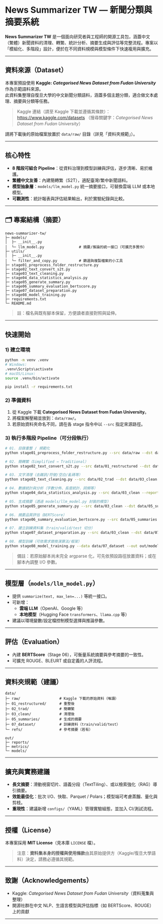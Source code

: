 # News Summarizer TW — 新聞分類與摘要系統

**News Summarizer TW** 是一個面向研究者與工程師的開源工具包，涵蓋中文（繁體）新聞資料的清理、轉繁、統計分析、摘要生成與評估等完整流程。專案以「模組化、多階段」設計，便於在不同資料規模與模型條件下快速複用與擴充。

---

##  資料來源（Dataset）

本專案預設使用 **Kaggle: *Categorised News Dataset from Fudan University*** 作為示範語料來源。  
此資料集整理自復旦大學的中文新聞分類語料，涵蓋多個主題分類，適合做文本處理、摘要與分類等任務。

> Kaggle 連結（請至 Kaggle 下載並遵循其條款）：  
> https://www.kaggle.com/datasets  （搜尋關鍵字：*Categorised News Dataset from Fudan University*）

請將下載後的原始檔案放置於 `data/raw/` 目錄（詳見「資料夾規範」）。

---

##  核心特性

- **8 階段可組合 Pipeline**：從資料治理到模型訓練與評估，逐步清晰、易於維護。
- **繁體中文友善**：內建簡轉繁（S2T），適配臺灣/繁中新聞語料。
- **模型抽象層**：`models/llm_model.py` 統一摘要接口，可替換雲端 LLM 或本地模型。
- **可觀測性**：統計報表與評估結果輸出，利於實驗紀錄與比較。

---

## 🗂 專案結構（摘要）

```
news-summarizer-tw/
├─ models/
│  ├─ __init__.py
│  └─ llm_model.py                # 摘要/推論的統一接口（可擴充多實作）
├─ utils/
│  ├─ __init__.py
│  └─ filter_and_copy.py          # 篩選與複製檔案的小工具
├─ stage01_preprocess_folder_restructure.py
├─ stage02_text_convert_s2t.py
├─ stage03_text_cleaning.py
├─ stage04_data_statistics_analysis.py
├─ stage05_generate_summary.py
├─ stage06_summary_evaluation_bertscore.py
├─ stage07_dataset_preparation.py
├─ stage08_model_training.py
├─ requirements.txt
└─ README.md
```

> 註：檔名與既有腳本保留，方便讀者直接對照與延伸。

---

##  快速開始

### 1) 建立環境
```bash
python -m venv .venv
# Windows:
.venv\Scripts\activate
# macOS/Linux:
source .venv/bin/activate

pip install -r requirements.txt
```

### 2) 準備資料
1. 從 Kaggle 下載 **Categorised News Dataset from Fudan University**。  
2. 將檔案解壓縮並放到：`data/raw/`。  
3. 若原始資料夾命名不同，請在各 stage 指令中以 `--src` 指定來源路徑。

### 3) 執行多階段 Pipeline（可分段執行）
```bash
# 01. 目錄重整 / 規範化
python stage01_preprocess_folder_restructure.py --src data/raw --dst data/01_restructured

# 02. 簡轉繁（Simplified → Traditional）
python stage02_text_convert_s2t.py --src data/01_restructured --dst data/02_trad

# 03. 文字清理（去雜訊/符號/空白/亂碼等）
python stage03_text_cleaning.py --src data/02_trad --dst data/03_clean

# 04. 數據統計與分析（字數分佈、長度統計、詞頻等）
python stage04_data_statistics_analysis.py --src data/03_clean --report out/reports/stats.json

# 05. 生成摘要（透過 models/llm_model.py 封裝的模型）
python stage05_generate_summary.py --src data/03_clean --dst data/05_summaries --model llm_default

# 06. 摘要品質評估（BERTScore）
python stage06_summary_evaluation_bertscore.py --src data/05_summaries --ref data/refs --out out/metrics/bertscore.csv

# 07. 建立訓練資料集（train/valid/test 切分）
python stage07_dataset_preparation.py --src data/03_clean --dst data/07_dataset --split 0.8 0.1 0.1

# 08. 模型訓練（可依需求替換演算法/框架）
python stage08_model_training.py --data data/07_dataset --out out/models/baseline
```

> 備註：若原始腳本尚未完全 argparse 化，可先依預設路徑放置資料；或在腳本內調整 I/O 參數。

---

##  模型層（`models/llm_model.py`）

- 提供 `summarize(text, max_len=...)` 等統一接口。
- 可新增：
  - **雲端 LLM**（OpenAI、Google 等）
  - **本地模型**（Hugging Face `transformers`、`llama.cpp` 等）
- 建議以環境變數/設定檔控制模型選擇與推論參數。

---

##  評估（Evaluation）

- 內建 **BERTScore**（Stage 06），可衡量系統摘要與參考摘要的一致性。
- 可擴充 ROUGE、BLEURT 或自定義的人評流程。

---

##  資料夾規範（建議）

```
data/
├─ raw/                  # Kaggle 下載的原始資料（唯讀）
├─ 01_restructured/      # 重整後
├─ 02_trad/              # 簡轉繁
├─ 03_clean/             # 清理後
├─ 05_summaries/         # 生成的摘要
├─ 07_dataset/           # 訓練資料（train/valid/test）
└─ refs/                 # 參考摘要（若有）

out/
├─ reports/
├─ metrics/
└─ models/
```

---

##  擴充與實務建議

- **長文摘要**：滑動視窗切片、語義分段（TextTiling）、或以檢索強化（RAG）導引摘要。
- **效能最佳化**：批次 I/O、快取、Parquet / Polars；模型端可考慮蒸餾、量化與剪枝。
- **重現性**：建議新增 `configs/`（YAML）管理實驗組態，並加入 CI/測試流程。

---

##  授權（License）

本專案採用 **MIT License**（見本庫 `LICENSE` 檔）。  
> 注意：**資料集本身的授權與使用條款**由其原始提供方（Kaggle/復旦大學語料）決定，請務必遵循其規範。

---

##  致謝（Acknowledgements）

- Kaggle: *Categorised News Dataset from Fudan University*（資料蒐集與整理）
- 開源社群在中文 NLP、生語言模型與評估指標（如 BERTScore、ROUGE）上的貢獻

---

